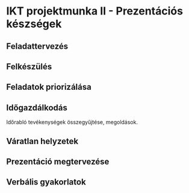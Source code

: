 # IKT projektmunka II - Prezentációs készségek

## Feladattervezés

## Felkészülés

## Feladatok priorizálása

## Időgazdálkodás

Időrabló tevékenységek összegyűjtése, megoldások.

## Váratlan helyzetek

## Prezentáció megtervezése

## Verbális gyakorlatok
